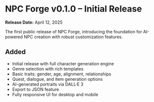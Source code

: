 # NPC Forge v0.1.0 – Initial Release

**Release Date:** April 12, 2025

The first public release of NPC Forge, introducing the foundation for AI-powered NPC creation with robust customization features.

## Added
- Initial release with full character generation engine
- Genre selection with rich templates
- Basic traits: gender, age, alignment, relationships
- Quest, dialogue, and item generation options
- AI-generated portraits via DALL·E 3
- Export to JSON feature
- Fully responsive UI for desktop and mobile